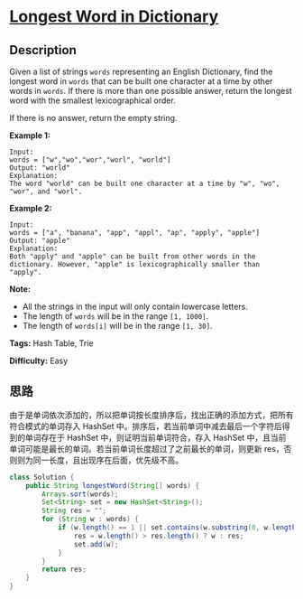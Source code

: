 # [Longest Word in Dictionary][title]

## Description

Given a list of strings `words` representing an English Dictionary, find the longest word in `words` that can be built one character at a time by other words in `words`. If there is more than one possible answer, return the longest word with the smallest lexicographical order.

If there is no answer, return the empty string.

**Example 1:**  

```
Input:
words = ["w","wo","wor","worl", "world"]
Output: "world"
Explanation:
The word "world" can be built one character at a time by "w", "wo", "wor", and "worl".
```

**Example 2:**  

```
Input:
words = ["a", "banana", "app", "appl", "ap", "apply", "apple"]
Output: "apple"
Explanation:
Both "apply" and "apple" can be built from other words in the dictionary. However, "apple" is lexicographically smaller than "apply".
```

**Note:**

* All the strings in the input will only contain lowercase letters.
* The length of `words` will be in the range `[1, 1000]`.
* The length of `words[i]` will be in the range `[1, 30]`.

**Tags:** Hash Table, Trie

**Difficulty:** Easy

## 思路

由于是单词依次添加的，所以把单词按长度排序后，找出正确的添加方式，把所有符合模式的单词存入 HashSet 中。排序后，若当前单词中减去最后一个字符后得到的单词存在于 HashSet 中，则证明当前单词符合，存入 HashSet 中，且当前单词可能是最长的单词。若当前单词长度超过了之前最长的单词，则更新 res，否则则为同一长度，且出现序在后面，优先级不高。

``` java
class Solution {
    public String longestWord(String[] words) {
        Arrays.sort(words);
        Set<String> set = new HashSet<String>();
        String res = "";
        for (String w : words) {
            if (w.length() == 1 || set.contains(w.substring(0, w.length() - 1))) {
                res = w.length() > res.length() ? w : res;
                set.add(w);
            }
        }
        return res;
    }
}
```

[title]: https://leetcode.com/problems/longest-word-in-dictionary
